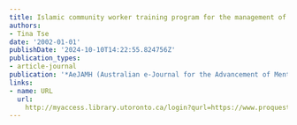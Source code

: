 ```yaml
---
title: Islamic community worker training program for the management of depression
authors:
- Tina Tse
date: '2002-01-01'
publishDate: '2024-10-10T14:22:55.824756Z'
publication_types:
- article-journal
publication: '*AeJAMH (Australian e-Journal for the Advancement of Mental Health)*'
links:
- name: URL
  url: 
    http://myaccess.library.utoronto.ca/login?qurl=https://www.proquest.com/docview/620946508?accountid=14771&bdid=38384&_bd=RFfpDL9%2FIfQiheRw5lkpkhp9ST0%3D
---
```

